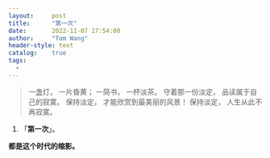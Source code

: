 ```yaml
---
layout:     post
title:      "第一次"
date:       2022-11-07 17:54:00
author:     "Tom Wang"
header-style: text
catalog: 	true
tags:		
  - 
---
```


>一盏灯， 一片昏黄； 一简书， 一杯淡茶。 守着那一份淡定， 品读属于自己的寂寞。 保持淡定， 才能欣赏到最美丽的风景！ 保持淡定， 人生从此不再寂寞。

1. 「**第一次**」。


**都是这个时代的缩影。**
